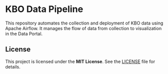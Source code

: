 # KBO Data Pipeline
This repository automates the collection and deployment of KBO data using Apache Airflow. It manages the flow of data from collection to visualization in the Data Portal.

## License  
This project is licensed under the **MIT License**. See the [LICENSE](LICENSE) file for details.  

